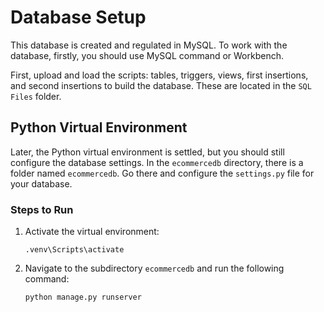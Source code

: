 # Database Setup

This database is created and regulated in MySQL. To work with the database, firstly, you should use MySQL command or Workbench. 

First, upload and load the scripts: tables, triggers, views, first insertions, and second insertions to build the database. These are located in the `SQL Files` folder.

## Python Virtual Environment

Later, the Python virtual environment is settled, but you should still configure the database settings. In the `ecommercedb` directory, there is a folder named `ecommercedb`. Go there and configure the `settings.py` file for your database.

### Steps to Run

1. Activate the virtual environment:
    ```
    .venv\Scripts\activate
    ```

2. Navigate to the subdirectory `ecommercedb` and run the following command:
    ```
    python manage.py runserver
    ```
